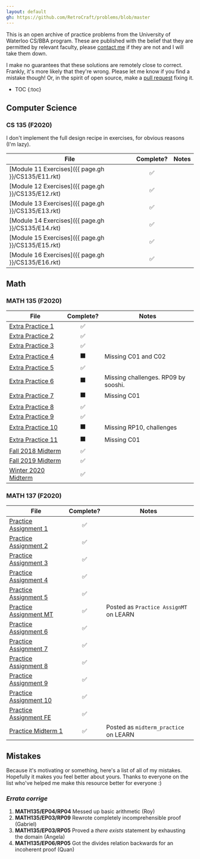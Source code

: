 ```yaml
---
layout: default
gh: https://github.com/RetroCraft/problems/blob/master
---
```


This is an open archive of practice problems from the University of Waterloo CS/BBA program.
These are published with the belief that they are permitted by relevant faculty,
please [contact me](mailto:jahyong@uwaterloo.ca) if they are not and I will take them down.

I make no guarantees that these solutions are remotely close to correct.
Frankly, it's more likely that they're wrong.
Please let me know if you find a mistake though!
Or, in the spirit of open source, make a [pull request](https://github.com/RetroCraft/problems/pulls) fixing it.

* TOC
{:toc}

## Computer Science

### CS 135 (F2020)

I don't implement the full design recipe in exercises, for obvious reasons (I'm lazy).

| File                                               |     Complete?      | Notes |
| -------------------------------------------------- | :----------------: | ----- |
| [Module 11 Exercises]({{ page.gh }}/CS135/E11.rkt) | :white_check_mark: |       |
| [Module 12 Exercises]({{ page.gh }}/CS135/E12.rkt) | :white_check_mark: |       |
| [Module 13 Exercises]({{ page.gh }}/CS135/E13.rkt) | :white_check_mark: |       |
| [Module 14 Exercises]({{ page.gh }}/CS135/E14.rkt) | :white_check_mark: |       |
| [Module 15 Exercises]({{ page.gh }}/CS135/E15.rkt) | :white_check_mark: |       |
| [Module 16 Exercises]({{ page.gh }}/CS135/E16.rkt) | :white_check_mark: |       |

## Math

### MATH 135 (F2020)

| File                                         |      Complete?       | Notes                               |
| -------------------------------------------- | :------------------: | ----------------------------------- |
| [Extra Practice 1](./MATH135/EP01.pdf)       |  :white_check_mark:  |                                     |
| [Extra Practice 2](./MATH135/EP02.pdf)       |  :white_check_mark:  |                                     |
| [Extra Practice 3](./MATH135/EP03.pdf)       |  :white_check_mark:  |                                     |
| [Extra Practice 4](./MATH135/EP04.pdf)       | :black_large_square: | Missing C01 and C02                 |
| [Extra Practice 5](./MATH135/EP05.pdf)       |  :white_check_mark:  |                                     |
| [Extra Practice 6](./MATH135/EP06.pdf)       | :black_large_square: | Missing challenges. RP09 by sooshi. |
| [Extra Practice 7](./MATH135/EP07.pdf)       | :black_large_square: | Missing C01                         |
| [Extra Practice 8](./MATH135/EP08.pdf)       |  :white_check_mark:  |                                     |
| [Extra Practice 9](./MATH135/EP09.pdf)       |  :white_check_mark:  |                                     |
| [Extra Practice 10](./MATH135/EP10.pdf)      | :black_large_square: | Missing RP10, challenges            |
| [Extra Practice 11](./MATH135/EP11.pdf)      | :black_large_square: | Missing C01                         |
| [Fall 2018 Midterm](./MATH135/MT2018F.pdf)   |  :white_check_mark:  |                                     |
| [Fall 2019 Midterm](./MATH135/MT2019F.pdf)   |  :white_check_mark:  |                                     |
| [Winter 2020 Midterm](./MATH135/MT2020W.pdf) |  :white_check_mark:  |                                     |

### MATH 137 (F2020)

| File                                         |     Complete?      | Notes                                  |
| -------------------------------------------- | :----------------: | -------------------------------------- |
| [Practice Assignment 1](./MATH137/PA01.pdf)  | :white_check_mark: |                                        |
| [Practice Assignment 2](./MATH137/PA02.pdf)  | :white_check_mark: |                                        |
| [Practice Assignment 3](./MATH137/PA03.pdf)  | :white_check_mark: |                                        |
| [Practice Assignment 4](./MATH137/PA04.pdf)  | :white_check_mark: |                                        |
| [Practice Assignment 5](./MATH137/PA05.pdf)  | :white_check_mark: |                                        |
| [Practice Assignment MT](./MATH137/PAMT.pdf) | :white_check_mark: | Posted as `Practice AssignMT` on LEARN |
| [Practice Assignment 6](./MATH137/PA06.pdf)  | :white_check_mark: |                                        |
| [Practice Assignment 7](./MATH137/PA07.pdf)  | :white_check_mark: |                                        |
| [Practice Assignment 8](./MATH137/PA08.pdf)  | :white_check_mark: |                                        |
| [Practice Assignment 9](./MATH137/PA09.pdf)  | :white_check_mark: |                                        |
| [Practice Assignment 10](./MATH137/PA10.pdf) | :white_check_mark: |                                        |
| [Practice Assignment FE](./MATH137/PAFE.pdf) | :white_check_mark: |                                        |
| [Practice Midterm 1](./MATH137/PM01.pdf)     | :white_check_mark: | Posted as `midterm_practice` on LEARN  |

## Mistakes

Because it's motivating or something, here's a list of all of my mistakes.
Hopefully it makes you feel better about yours.
Thanks to everyone on the list who've helped me make this resource better for everyone :)

### _Errata corrige_

1. **MATH135/EP04/RP04** Messed up basic arithmetic (Roy)
2. **MATH135/EP03/RP09** Rewrote completely incomprehensible proof (Gabriel)
3. **MATH135/EP03/RP05** Proved a _there exists_ statement by exhausting the domain (Angela)
4. **MATH135/EP06/RP05** Got the divides relation backwards for an incoherent proof (Quan)

<!-- Global site tag (gtag.js) - Google Analytics -->
<script async src="https://www.googletagmanager.com/gtag/js?id=G-Z40WHV9MJY"></script>
<script>
  window.dataLayer = window.dataLayer || [];
  function gtag(){dataLayer.push(arguments);}
  gtag('js', new Date());

  gtag('config', 'G-Z40WHV9MJY');
</script>
